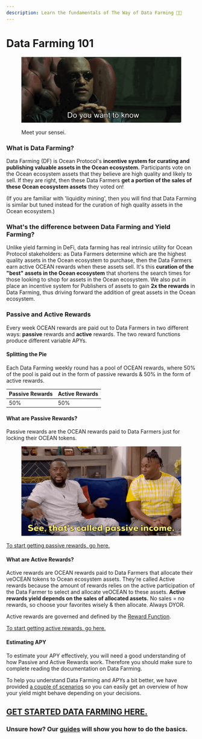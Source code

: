 ```yaml
---
description: Learn the fundamentals of The Way of Data Farming 🧑‍🏫
---
```


# Data Farming 101

<figure><img src="../.gitbook/assets/gif/morpheus.gif" alt=""><figcaption><p>Meet your sensei.</p></figcaption></figure>

### What is Data Farming?

Data Farming (DF) is Ocean Protocol's **incentive system for curating and publishing valuable assets in the Ocean ecosystem.** Participants vote on the Ocean ecosystem assets that they believe are high quality and likely to sell. If they are right, then these Data Farmers **get a portion of the sales of these Ocean ecosystem assets** they voted on!

(If you are familiar with 'liquidity mining', then you will find that Data Farming is similar but tuned instead for the curation of high quality assets in the Ocean ecosystem.)

### What's the difference between Data Farming and Yield Farming?

Unlike yield farming in DeFi, data farming has real intrinsic utility for Ocean Protocol stakeholders: as Data Farmers determine which are the highest quality assets in the Ocean ecosystem to purchase, then the Data Farmers earn active OCEAN rewards when these assets sell. It's this **curation of the "best" assets in the Ocean ecosystem** that shortens the search times for those looking to shop for assets in the Ocean ecosystem. We also put in place an incentive system for Publishers of assets to gain **2x the rewards** in Data Farming, thus driving forward the addition of great assets in the Ocean ecosystem.

### Passive and Active Rewards

Every week OCEAN rewards are paid out to Data Farmers in two different ways: **passive** rewards and **active** rewards. The two reward functions produce different variable APYs.

#### Splitting the Pie

Each Data Farming weekly round has a pool of OCEAN rewards, where 50% of the pool is paid out in the form of passive rewards & 50% in the form of active rewards.

| Passive Rewards | Active Rewards |
| --------------- | -------------- |
| 50%             | 50%            |

#### What are Passive Rewards?

Passive rewards are the OCEAN rewards paid to Data Farmers just for locking their OCEAN tokens.

<figure><img src="../.gitbook/assets/gif/passive-income.gif" alt=""><figcaption></figcaption></figure>

[To start getting passive rewards, go here.](../user-guides/get-started-df.md)

#### What are Active Rewards?

Active rewards are OCEAN rewards paid to Data Farmers that allocate their veOCEAN tokens to Ocean ecosystem assets. They're called Active rewards because the amount of rewards relies on the active participation of the Data Farmer to select and allocate veOCEAN to these assets. **Active rewards yield depends on the sales of allocated assets.** No sales = no rewards, so choose your favorites wisely & then allocate. Always DYOR.

Active rewards are governed and defined by the [Reward Function](df-max-out-yield.md#reward-schedule).

[To start getting active rewards, go here.](../user-guides/how-to-data-farm.md)

#### Estimating APY

To estimate your APY effectively, you will need a good understanding of how Passive and Active Rewards work. Therefore you should make sure to complete reading the documentation on Data Farming.

To help you understand Data Farming and APYs a bit better, we have provided [a couple of scenarios](../user-guides/how-to-df-estimate-apy.md) so you can easily get an overview of how your yield might behave depending on your decisions.

## [GET STARTED DATA FARMING HERE.](https://df.oceandao.org)

### Unsure how? Our [guides](../user-guides/README.md) will show you how to do the basics.
